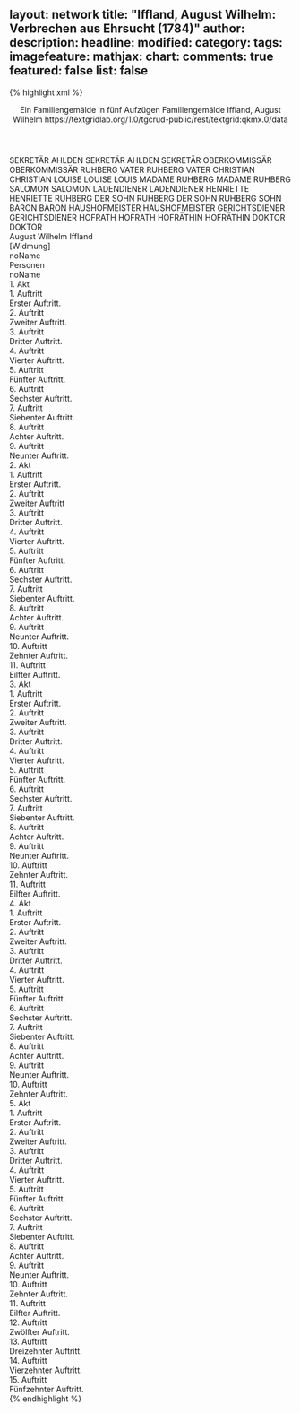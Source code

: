 layout: network
title: "Iffland, August Wilhelm: Verbrechen aus Ehrsucht (1784)"
author:
description:
headline:
modified:
category:
tags:
imagefeature:
mathjax:
chart:
comments: true
featured: false
list: false
---
{% highlight xml %}
<?xml-model href="https://raw.githubusercontent.com/DLiNa/project/master/rules/lina.rnc"?><?xml-model href="https://raw.githubusercontent.com/DLiNa/project/master/rules/lina.sch"?>
<play xmlns="http://lina.digital">
  <header>
    <title>Verbrechen aus Ehrsucht</title>
    <subtitle>Ein Familiengemälde in fünf Aufzügen</subtitle>
    <genretitle>Familiengemälde</genretitle>
    <author>Iffland, August Wilhelm</author>
    <date type="print" when="1784"/>
    <date type="premiere" when="1784"/>
    <date type="written"/>
    <source>https://textgridlab.org/1.0/tgcrud-public/rest/textgrid:qkmx.0/data</source>
  </header>
  <personae>
    <character>
      <name>SEKRETÄR AHLDEN</name>
      <alias xml:id="sekretär_ahlden">
        <name>SEKRETÄR AHLDEN</name>
      </alias>
      <alias xml:id="sekretär">
        <name>SEKRETÄR</name>
      </alias>
    </character>
    <character>
      <name>OBERKOMMISSÄR</name>
      <alias xml:id="oberkommissär">
        <name>OBERKOMMISSÄR</name>
      </alias>
    </character>
    <character>
      <name>RUHBERG VATER</name>
      <alias xml:id="ruhberg_vater">
        <name>RUHBERG VATER</name>
      </alias>
    </character>
    <character>
      <name>CHRISTIAN</name>
      <alias xml:id="christian">
        <name>CHRISTIAN</name>
      </alias>
    </character>
    <character>
      <name>LOUISE</name>
      <alias xml:id="louise">
        <name>LOUISE</name>
      </alias>
      <alias xml:id="louis">
        <name>LOUIS</name>
      </alias>
    </character>
    <character>
      <name>MADAME RUHBERG</name>
      <alias xml:id="madame_ruhberg">
        <name>MADAME RUHBERG</name>
      </alias>
    </character>
    <character>
      <name>SALOMON</name>
      <alias xml:id="salomon">
        <name>SALOMON</name>
      </alias>
    </character>
    <character>
      <name>LADENDIENER</name>
      <alias xml:id="ladendiener">
        <name>LADENDIENER</name>
      </alias>
    </character>
    <character>
      <name>HENRIETTE</name>
      <alias xml:id="henriette">
        <name>HENRIETTE</name>
      </alias>
    </character>
    <character>
      <name>RUHBERG DER SOHN</name>
      <alias xml:id="ruhberg_der_sohn">
        <name>RUHBERG DER SOHN</name>
      </alias>
      <alias xml:id="ruhberg_sohn">
        <name>RUHBERG SOHN</name>
      </alias>
    </character>
    <character>
      <name>BARON</name>
      <alias xml:id="baron">
        <name>BARON</name>
      </alias>
    </character>
    <character>
      <name>HAUSHOFMEISTER</name>
      <alias xml:id="haushofmeister">
        <name>HAUSHOFMEISTER</name>
      </alias>
    </character>
    <character>
      <name>GERICHTSDIENER</name>
      <alias xml:id="gerichtsdiener">
        <name>GERICHTSDIENER</name>
      </alias>
    </character>
    <character>
      <name>HOFRATH</name>
      <alias xml:id="hofrath">
        <name>HOFRATH</name>
      </alias>
    </character>
    <character>
      <name>HOFRÄTHIN</name>
      <alias xml:id="hofräthin">
        <name>HOFRÄTHIN</name>
      </alias>
    </character>
    <character>
      <name>DOKTOR</name>
      <alias xml:id="doktor">
        <name>DOKTOR</name>
      </alias>
    </character>
  </personae>
  <text>
    <div>
      <head>August Wilhelm Iffland</head>
    </div>
    <div>
      <head>[Widmung]</head>
      <div>
        <head>noName</head>
      </div>
    </div>
    <div>
      <head>Personen</head>
      <div>
        <head>noName</head>
      </div>
    </div>
    <div>
      <head>1. Akt</head>
      <div>
        <head>1. Auftritt</head>
        <div>
          <head>Erster Auftritt.</head>
          <sp who="#sekretär_ahlden">
            <amount n="1" unit="speech_acts"/>
            <amount n="105" unit="words"/>
            <amount n="532" unit="chars"/>
          </sp>
        </div>
      </div>
      <div>
        <head>2. Auftritt</head>
        <div>
          <head>Zweiter Auftritt.</head>
          <sp who="#oberkommissär">
            <amount n="34" unit="speech_acts"/>
            <amount n="1120" unit="words"/>
            <amount n="13" unit="lines"/>
            <amount n="5939" unit="chars"/>
          </sp>
          <sp who="#sekretär">
            <amount n="33" unit="speech_acts"/>
            <amount n="437" unit="words"/>
            <amount n="24" unit="lines"/>
            <amount n="2326" unit="chars"/>
          </sp>
        </div>
      </div>
      <div>
        <head>3. Auftritt</head>
        <div>
          <head>Dritter Auftritt.</head>
          <sp who="#sekretär">
            <amount n="1" unit="speech_acts"/>
            <amount n="32" unit="words"/>
            <amount n="155" unit="chars"/>
          </sp>
        </div>
      </div>
      <div>
        <head>4. Auftritt</head>
        <div>
          <head>Vierter Auftritt.</head>
          <sp who="#ruhberg_vater">
            <amount n="4" unit="speech_acts"/>
            <amount n="44" unit="words"/>
            <amount n="4" unit="lines"/>
            <amount n="236" unit="chars"/>
          </sp>
          <sp who="#christian">
            <amount n="4" unit="speech_acts"/>
            <amount n="16" unit="words"/>
            <amount n="4" unit="lines"/>
            <amount n="96" unit="chars"/>
          </sp>
        </div>
      </div>
      <div>
        <head>5. Auftritt</head>
        <div>
          <head>Fünfter Auftritt.</head>
          <sp who="#ruhberg_vater">
            <amount n="1" unit="speech_acts"/>
            <amount n="135" unit="words"/>
            <amount n="762" unit="chars"/>
          </sp>
        </div>
      </div>
      <div>
        <head>6. Auftritt</head>
        <div>
          <head>Sechster Auftritt.</head>
          <sp who="#christian">
            <amount n="1" unit="speech_acts"/>
            <amount n="9" unit="words"/>
            <amount n="1" unit="lines"/>
            <amount n="42" unit="chars"/>
          </sp>
          <sp who="#ruhberg_vater">
            <amount n="27" unit="speech_acts"/>
            <amount n="499" unit="words"/>
            <amount n="16" unit="lines"/>
            <amount n="2645" unit="chars"/>
          </sp>
          <sp who="#sekretär">
            <amount n="26" unit="speech_acts"/>
            <amount n="301" unit="words"/>
            <amount n="19" unit="lines"/>
            <amount n="1669" unit="chars"/>
          </sp>
        </div>
      </div>
      <div>
        <head>7. Auftritt</head>
        <div>
          <head>Siebenter Auftritt.</head>
          <sp who="#ruhberg_vater">
            <amount n="9" unit="speech_acts"/>
            <amount n="402" unit="words"/>
            <amount n="3" unit="lines"/>
            <amount n="2161" unit="chars"/>
          </sp>
          <sp who="#sekretär">
            <amount n="3" unit="speech_acts"/>
            <amount n="16" unit="words"/>
            <amount n="3" unit="lines"/>
            <amount n="80" unit="chars"/>
          </sp>
          <sp who="#louise">
            <amount n="4" unit="speech_acts"/>
            <amount n="59" unit="words"/>
            <amount n="2" unit="lines"/>
            <amount n="358" unit="chars"/>
          </sp>
          <sp who="#sekretär #louise">
            <amount n="2" unit="speech_acts"/>
            <amount n="3" unit="words"/>
            <amount n="2" unit="lines"/>
            <amount n="14" unit="chars"/>
          </sp>
        </div>
      </div>
      <div>
        <head>8. Auftritt</head>
        <div>
          <head>Achter Auftritt.</head>
          <sp who="#madame_ruhberg">
            <amount n="31" unit="speech_acts"/>
            <amount n="420" unit="words"/>
            <amount n="23" unit="lines"/>
            <amount n="2339" unit="chars"/>
          </sp>
          <sp who="#ruhberg_vater">
            <amount n="31" unit="speech_acts"/>
            <amount n="933" unit="words"/>
            <amount n="14" unit="lines"/>
            <amount n="5172" unit="chars"/>
          </sp>
        </div>
      </div>
      <div>
        <head>9. Auftritt</head>
        <div>
          <head>Neunter Auftritt.</head>
          <sp who="#madame_ruhberg">
            <amount n="1" unit="speech_acts"/>
            <amount n="100" unit="words"/>
            <amount n="532" unit="chars"/>
          </sp>
        </div>
      </div>
    </div>
    <div>
      <head>2. Akt</head>
      <div>
        <head>1. Auftritt</head>
        <div>
          <head>Erster Auftritt.</head>
          <sp who="#christian">
            <amount n="1" unit="speech_acts"/>
            <amount n="56" unit="words"/>
            <amount n="285" unit="chars"/>
          </sp>
        </div>
      </div>
      <div>
        <head>2. Auftritt</head>
        <div>
          <head>Zweiter Auftritt</head>
          <sp who="#salomon">
            <amount n="12" unit="speech_acts"/>
            <amount n="249" unit="words"/>
            <amount n="7" unit="lines"/>
            <amount n="1210" unit="chars"/>
          </sp>
          <sp who="#christian">
            <amount n="12" unit="speech_acts"/>
            <amount n="128" unit="words"/>
            <amount n="11" unit="lines"/>
            <amount n="646" unit="chars"/>
          </sp>
        </div>
      </div>
      <div>
        <head>3. Auftritt</head>
        <div>
          <head>Dritter Auftritt.</head>
          <sp who="#ladendiener">
            <amount n="2" unit="speech_acts"/>
            <amount n="36" unit="words"/>
            <amount n="1" unit="lines"/>
            <amount n="213" unit="chars"/>
          </sp>
          <sp who="#christian">
            <amount n="2" unit="speech_acts"/>
            <amount n="21" unit="words"/>
            <amount n="2" unit="lines"/>
            <amount n="109" unit="chars"/>
          </sp>
        </div>
      </div>
      <div>
        <head>4. Auftritt</head>
        <div>
          <head>Vierter Auftritt.</head>
          <sp who="#henriette">
            <amount n="4" unit="speech_acts"/>
            <amount n="91" unit="words"/>
            <amount n="2" unit="lines"/>
            <amount n="497" unit="chars"/>
          </sp>
          <sp who="#christian">
            <amount n="4" unit="speech_acts"/>
            <amount n="100" unit="words"/>
            <amount n="3" unit="lines"/>
            <amount n="465" unit="chars"/>
          </sp>
        </div>
      </div>
      <div>
        <head>5. Auftritt</head>
        <div>
          <head>Fünfter Auftritt.</head>
          <sp who="#ruhberg_der_sohn">
            <amount n="8" unit="speech_acts"/>
            <amount n="165" unit="words"/>
            <amount n="4" unit="lines"/>
            <amount n="957" unit="chars"/>
          </sp>
          <sp who="#christian">
            <amount n="7" unit="speech_acts"/>
            <amount n="41" unit="words"/>
            <amount n="6" unit="lines"/>
            <amount n="209" unit="chars"/>
          </sp>
        </div>
      </div>
      <div>
        <head>6. Auftritt</head>
        <div>
          <head>Sechster Auftritt.</head>
          <sp who="#ruhberg_sohn">
            <amount n="1" unit="speech_acts"/>
            <amount n="156" unit="words"/>
            <amount n="816" unit="chars"/>
          </sp>
        </div>
      </div>
      <div>
        <head>7. Auftritt</head>
        <div>
          <head>Siebenter Auftritt.</head>
          <sp who="#louise">
            <amount n="29" unit="speech_acts"/>
            <amount n="751" unit="words"/>
            <amount n="14" unit="lines"/>
            <amount n="4036" unit="chars"/>
          </sp>
          <sp who="#ruhberg_der_sohn">
            <amount n="29" unit="speech_acts"/>
            <amount n="368" unit="words"/>
            <amount n="23" unit="lines"/>
            <amount n="1964" unit="chars"/>
          </sp>
          <sp who="#christian">
            <amount n="2" unit="speech_acts"/>
          </sp>
        </div>
      </div>
      <div>
        <head>8. Auftritt</head>
        <div>
          <head>Achter Auftritt.</head>
          <sp who="#ruhberg_der_sohn">
            <amount n="4" unit="speech_acts"/>
            <amount n="17" unit="words"/>
            <amount n="4" unit="lines"/>
            <amount n="80" unit="chars"/>
          </sp>
          <sp who="#louise">
            <amount n="1" unit="speech_acts"/>
            <amount n="8" unit="words"/>
            <amount n="1" unit="lines"/>
            <amount n="41" unit="chars"/>
          </sp>
          <sp who="#baron">
            <amount n="9" unit="speech_acts"/>
            <amount n="208" unit="words"/>
            <amount n="4" unit="lines"/>
            <amount n="1119" unit="chars"/>
          </sp>
          <sp who="#madame_ruhberg">
            <amount n="6" unit="speech_acts"/>
            <amount n="82" unit="words"/>
            <amount n="5" unit="lines"/>
            <amount n="456" unit="chars"/>
          </sp>
        </div>
      </div>
      <div>
        <head>9. Auftritt</head>
        <div>
          <head>Neunter Auftritt.</head>
          <sp who="#madame_ruhberg">
            <amount n="5" unit="speech_acts"/>
            <amount n="101" unit="words"/>
            <amount n="3" unit="lines"/>
            <amount n="545" unit="chars"/>
          </sp>
          <sp who="#ruhberg_der_sohn">
            <amount n="4" unit="speech_acts"/>
            <amount n="12" unit="words"/>
            <amount n="4" unit="lines"/>
            <amount n="55" unit="chars"/>
          </sp>
        </div>
      </div>
      <div>
        <head>10. Auftritt</head>
        <div>
          <head>Zehnter Auftritt.</head>
          <sp who="#christian">
            <amount n="1" unit="speech_acts"/>
            <amount n="15" unit="words"/>
            <amount n="1" unit="lines"/>
            <amount n="90" unit="chars"/>
          </sp>
          <sp who="#ruhberg_der_sohn">
            <amount n="6" unit="speech_acts"/>
            <amount n="216" unit="words"/>
            <amount n="4" unit="lines"/>
            <amount n="1168" unit="chars"/>
          </sp>
          <sp who="#madame_ruhberg">
            <amount n="5" unit="speech_acts"/>
            <amount n="284" unit="words"/>
            <amount n="1" unit="lines"/>
            <amount n="1485" unit="chars"/>
          </sp>
        </div>
      </div>
      <div>
        <head>11. Auftritt</head>
        <div>
          <head>Eilfter Auftritt.</head>
          <sp who="#ruhberg_vater">
            <amount n="20" unit="speech_acts"/>
            <amount n="780" unit="words"/>
            <amount n="9" unit="lines"/>
            <amount n="4156" unit="chars"/>
          </sp>
          <sp who="#ruhberg_der_sohn">
            <amount n="19" unit="speech_acts"/>
            <amount n="154" unit="words"/>
            <amount n="16" unit="lines"/>
            <amount n="796" unit="chars"/>
          </sp>
        </div>
      </div>
    </div>
    <div>
      <head>3. Akt</head>
      <div>
        <head>1. Auftritt</head>
        <div>
          <head>Erster Auftritt.</head>
          <sp who="#sekretär">
            <amount n="6" unit="speech_acts"/>
            <amount n="39" unit="words"/>
            <amount n="6" unit="lines"/>
            <amount n="179" unit="chars"/>
          </sp>
          <sp who="#christian">
            <amount n="6" unit="speech_acts"/>
            <amount n="251" unit="words"/>
            <amount n="3" unit="lines"/>
            <amount n="1266" unit="chars"/>
          </sp>
        </div>
      </div>
      <div>
        <head>2. Auftritt</head>
        <div>
          <head>Zweiter Auftritt.</head>
          <sp who="#haushofmeister">
            <amount n="3" unit="speech_acts"/>
            <amount n="64" unit="words"/>
            <amount n="2" unit="lines"/>
            <amount n="365" unit="chars"/>
          </sp>
          <sp who="#sekretär">
            <amount n="2" unit="speech_acts"/>
            <amount n="24" unit="words"/>
            <amount n="1" unit="lines"/>
            <amount n="119" unit="chars"/>
          </sp>
          <sp who="#christian">
            <amount n="3" unit="speech_acts"/>
            <amount n="16" unit="words"/>
            <amount n="3" unit="lines"/>
            <amount n="71" unit="chars"/>
          </sp>
        </div>
      </div>
      <div>
        <head>3. Auftritt</head>
        <div>
          <head>Dritter Auftritt.</head>
          <sp who="#christian">
            <amount n="1" unit="speech_acts"/>
            <amount n="81" unit="words"/>
            <amount n="391" unit="chars"/>
          </sp>
        </div>
      </div>
      <div>
        <head>4. Auftritt</head>
        <div>
          <head>Vierter Auftritt.</head>
          <sp who="#baron">
            <amount n="6" unit="speech_acts"/>
            <amount n="106" unit="words"/>
            <amount n="4" unit="lines"/>
            <amount n="561" unit="chars"/>
          </sp>
          <sp who="#ruhberg_der_sohn">
            <amount n="6" unit="speech_acts"/>
            <amount n="33" unit="words"/>
            <amount n="6" unit="lines"/>
            <amount n="168" unit="chars"/>
          </sp>
          <sp who="#christian">
            <amount n="1" unit="speech_acts"/>
            <amount n="19" unit="words"/>
            <amount n="1" unit="lines"/>
            <amount n="99" unit="chars"/>
          </sp>
        </div>
      </div>
      <div>
        <head>5. Auftritt</head>
        <div>
          <head>Fünfter Auftritt.</head>
          <sp who="#gerichtsdiener">
            <amount n="2" unit="speech_acts"/>
            <amount n="11" unit="words"/>
            <amount n="2" unit="lines"/>
            <amount n="55" unit="chars"/>
          </sp>
          <sp who="#christian">
            <amount n="2" unit="speech_acts"/>
            <amount n="1" unit="words"/>
            <amount n="1" unit="lines"/>
            <amount n="3" unit="chars"/>
          </sp>
          <sp who="#ruhberg_der_sohn">
            <amount n="27" unit="speech_acts"/>
            <amount n="274" unit="words"/>
            <amount n="24" unit="lines"/>
            <amount n="1470" unit="chars"/>
          </sp>
          <sp who="#baron">
            <amount n="26" unit="speech_acts"/>
            <amount n="293" unit="words"/>
            <amount n="22" unit="lines"/>
            <amount n="1614" unit="chars"/>
          </sp>
        </div>
      </div>
      <div>
        <head>6. Auftritt</head>
        <div>
          <head>Sechster Auftritt.</head>
          <sp who="#salomon">
            <amount n="5" unit="speech_acts"/>
            <amount n="55" unit="words"/>
            <amount n="5" unit="lines"/>
            <amount n="258" unit="chars"/>
          </sp>
          <sp who="#baron">
            <amount n="3" unit="speech_acts"/>
            <amount n="7" unit="words"/>
            <amount n="3" unit="lines"/>
            <amount n="24" unit="chars"/>
          </sp>
          <sp who="#ruhberg_der_sohn">
            <amount n="4" unit="speech_acts"/>
            <amount n="24" unit="words"/>
            <amount n="4" unit="lines"/>
            <amount n="118" unit="chars"/>
          </sp>
        </div>
      </div>
      <div>
        <head>7. Auftritt</head>
        <div>
          <head>Siebenter Auftritt.</head>
          <sp who="#baron">
            <amount n="5" unit="speech_acts"/>
            <amount n="51" unit="words"/>
            <amount n="4" unit="lines"/>
            <amount n="236" unit="chars"/>
          </sp>
          <sp who="#ruhberg_der_sohn">
            <amount n="9" unit="speech_acts"/>
            <amount n="95" unit="words"/>
            <amount n="9" unit="lines"/>
            <amount n="482" unit="chars"/>
          </sp>
          <sp who="#haushofmeister">
            <amount n="4" unit="speech_acts"/>
            <amount n="93" unit="words"/>
            <amount n="1" unit="lines"/>
            <amount n="519" unit="chars"/>
          </sp>
          <sp who="#christian">
            <amount n="4" unit="speech_acts"/>
            <amount n="10" unit="words"/>
            <amount n="2" unit="lines"/>
            <amount n="52" unit="chars"/>
          </sp>
        </div>
      </div>
      <div>
        <head>8. Auftritt</head>
        <div>
          <head>Achter Auftritt.</head>
          <sp who="#baron">
            <amount n="11" unit="speech_acts"/>
            <amount n="102" unit="words"/>
            <amount n="10" unit="lines"/>
            <amount n="463" unit="chars"/>
          </sp>
          <sp who="#ruhberg_der_sohn">
            <amount n="3" unit="speech_acts"/>
            <amount n="33" unit="words"/>
            <amount n="3" unit="lines"/>
            <amount n="153" unit="chars"/>
          </sp>
          <sp who="#haushofmeister">
            <amount n="8" unit="speech_acts"/>
            <amount n="291" unit="words"/>
            <amount n="2" unit="lines"/>
            <amount n="1482" unit="chars"/>
          </sp>
        </div>
      </div>
      <div>
        <head>9. Auftritt</head>
        <div>
          <head>Neunter Auftritt.</head>
          <sp who="#ruhberg_der_sohn">
            <amount n="8" unit="speech_acts"/>
            <amount n="221" unit="words"/>
            <amount n="5" unit="lines"/>
            <amount n="1211" unit="chars"/>
          </sp>
          <sp who="#haushofmeister">
            <amount n="3" unit="speech_acts"/>
            <amount n="18" unit="words"/>
            <amount n="3" unit="lines"/>
            <amount n="99" unit="chars"/>
          </sp>
          <sp who="#baron">
            <amount n="6" unit="speech_acts"/>
            <amount n="36" unit="words"/>
            <amount n="5" unit="lines"/>
            <amount n="202" unit="chars"/>
          </sp>
        </div>
      </div>
      <div>
        <head>10. Auftritt</head>
        <div>
          <head>Zehnter Auftritt.</head>
          <sp who="#ruhberg_der_sohn">
            <amount n="1" unit="speech_acts"/>
            <amount n="126" unit="words"/>
            <amount n="679" unit="chars"/>
          </sp>
        </div>
      </div>
      <div>
        <head>11. Auftritt</head>
        <div>
          <head>Eilfter Auftritt.</head>
          <sp who="#sekretär">
            <amount n="48" unit="speech_acts"/>
            <amount n="1174" unit="words"/>
            <amount n="29" unit="lines"/>
            <amount n="6251" unit="chars"/>
          </sp>
          <sp who="#ruhberg_der_sohn">
            <amount n="47" unit="speech_acts"/>
            <amount n="519" unit="words"/>
            <amount n="36" unit="lines"/>
            <amount n="2644" unit="chars"/>
          </sp>
        </div>
      </div>
    </div>
    <div>
      <head>4. Akt</head>
      <div>
        <head>1. Auftritt</head>
        <div>
          <head>Erster Auftritt.</head>
          <sp who="#ruhberg_vater">
            <amount n="2" unit="speech_acts"/>
            <amount n="31" unit="words"/>
            <amount n="1" unit="lines"/>
            <amount n="168" unit="chars"/>
          </sp>
          <sp who="#christian">
            <amount n="2" unit="speech_acts"/>
            <amount n="14" unit="words"/>
            <amount n="2" unit="lines"/>
            <amount n="70" unit="chars"/>
          </sp>
        </div>
      </div>
      <div>
        <head>2. Auftritt</head>
        <div>
          <head>Zweiter Auftritt.</head>
          <sp who="#ruhberg_vater">
            <amount n="8" unit="speech_acts"/>
            <amount n="155" unit="words"/>
            <amount n="5" unit="lines"/>
            <amount n="863" unit="chars"/>
          </sp>
          <sp who="#madame_ruhberg">
            <amount n="8" unit="speech_acts"/>
            <amount n="96" unit="words"/>
            <amount n="7" unit="lines"/>
            <amount n="493" unit="chars"/>
          </sp>
        </div>
      </div>
      <div>
        <head>3. Auftritt</head>
        <div>
          <head>Dritter Auftritt.</head>
          <sp who="#oberkommissär">
            <amount n="36" unit="speech_acts"/>
            <amount n="1276" unit="words"/>
            <amount n="18" unit="lines"/>
            <amount n="6741" unit="chars"/>
          </sp>
          <sp who="#ruhberg_vater">
            <amount n="18" unit="speech_acts"/>
            <amount n="231" unit="words"/>
            <amount n="14" unit="lines"/>
            <amount n="1194" unit="chars"/>
          </sp>
          <sp who="#madame_ruhberg">
            <amount n="28" unit="speech_acts"/>
            <amount n="285" unit="words"/>
            <amount n="23" unit="lines"/>
            <amount n="1409" unit="chars"/>
          </sp>
          <sp who="#sekretär">
            <amount n="5" unit="speech_acts"/>
            <amount n="96" unit="words"/>
            <amount n="3" unit="lines"/>
            <amount n="501" unit="chars"/>
          </sp>
          <sp who="#louise">
            <amount n="5" unit="speech_acts"/>
            <amount n="59" unit="words"/>
            <amount n="4" unit="lines"/>
            <amount n="337" unit="chars"/>
          </sp>
          <sp who="#sekretär #louise">
            <amount n="1" unit="speech_acts"/>
          </sp>
        </div>
      </div>
      <div>
        <head>4. Auftritt</head>
        <div>
          <head>Vierter Auftritt.</head>
          <sp who="#madame_ruhberg">
            <amount n="11" unit="speech_acts"/>
            <amount n="238" unit="words"/>
            <amount n="5" unit="lines"/>
            <amount n="1168" unit="chars"/>
          </sp>
          <sp who="#louise">
            <amount n="6" unit="speech_acts"/>
            <amount n="19" unit="words"/>
            <amount n="4" unit="lines"/>
            <amount n="90" unit="chars"/>
          </sp>
          <sp who="#sekretär">
            <amount n="8" unit="speech_acts"/>
            <amount n="69" unit="words"/>
            <amount n="7" unit="lines"/>
            <amount n="384" unit="chars"/>
          </sp>
        </div>
      </div>
      <div>
        <head>5. Auftritt</head>
        <div>
          <head>Fünfter Auftritt.</head>
          <sp who="#louise">
            <amount n="6" unit="speech_acts"/>
            <amount n="27" unit="words"/>
            <amount n="6" unit="lines"/>
            <amount n="147" unit="chars"/>
          </sp>
          <sp who="#ruhberg_der_sohn">
            <amount n="12" unit="speech_acts"/>
            <amount n="101" unit="words"/>
            <amount n="11" unit="lines"/>
            <amount n="505" unit="chars"/>
          </sp>
          <sp who="#madame_ruhberg">
            <amount n="7" unit="speech_acts"/>
            <amount n="120" unit="words"/>
            <amount n="6" unit="lines"/>
            <amount n="600" unit="chars"/>
          </sp>
          <sp who="#sekretär">
            <amount n="2" unit="speech_acts"/>
            <amount n="67" unit="words"/>
            <amount n="353" unit="chars"/>
          </sp>
        </div>
      </div>
      <div>
        <head>6. Auftritt</head>
        <div>
          <head>Sechster Auftritt.</head>
          <sp who="#madame_ruhberg">
            <amount n="2" unit="speech_acts"/>
            <amount n="19" unit="words"/>
            <amount n="2" unit="lines"/>
            <amount n="98" unit="chars"/>
          </sp>
          <sp who="#hofrath">
            <amount n="4" unit="speech_acts"/>
            <amount n="55" unit="words"/>
            <amount n="2" unit="lines"/>
            <amount n="302" unit="chars"/>
          </sp>
          <sp who="#hofräthin">
            <amount n="3" unit="speech_acts"/>
            <amount n="56" unit="words"/>
            <amount n="2" unit="lines"/>
            <amount n="313" unit="chars"/>
          </sp>
          <sp who="#sekretär">
            <amount n="2" unit="speech_acts"/>
            <amount n="11" unit="words"/>
            <amount n="2" unit="lines"/>
            <amount n="60" unit="chars"/>
          </sp>
          <sp who="#ruhberg_der_sohn">
            <amount n="4" unit="speech_acts"/>
            <amount n="27" unit="words"/>
            <amount n="4" unit="lines"/>
            <amount n="173" unit="chars"/>
          </sp>
          <sp who="#oberkommissär">
            <amount n="1" unit="speech_acts"/>
            <amount n="4" unit="words"/>
            <amount n="1" unit="lines"/>
            <amount n="19" unit="chars"/>
          </sp>
          <sp who="#hofrath #hofräthin">
            <amount n="1" unit="speech_acts"/>
            <amount n="2" unit="words"/>
            <amount n="1" unit="lines"/>
            <amount n="9" unit="chars"/>
          </sp>
        </div>
      </div>
      <div>
        <head>7. Auftritt</head>
        <div>
          <head>Siebenter Auftritt.</head>
          <sp who="#oberkommissär">
            <amount n="13" unit="speech_acts"/>
            <amount n="196" unit="words"/>
            <amount n="10" unit="lines"/>
            <amount n="1043" unit="chars"/>
          </sp>
          <sp who="#madame_ruhberg">
            <amount n="9" unit="speech_acts"/>
            <amount n="43" unit="words"/>
            <amount n="9" unit="lines"/>
            <amount n="199" unit="chars"/>
          </sp>
          <sp who="#louise">
            <amount n="5" unit="speech_acts"/>
            <amount n="25" unit="words"/>
            <amount n="5" unit="lines"/>
            <amount n="115" unit="chars"/>
          </sp>
          <sp who="#sekretär">
            <amount n="1" unit="speech_acts"/>
          </sp>
          <sp who="#hofrath">
            <amount n="1" unit="speech_acts"/>
            <amount n="2" unit="words"/>
            <amount n="1" unit="lines"/>
            <amount n="6" unit="chars"/>
          </sp>
          <sp who="#hofräthin">
            <amount n="1" unit="speech_acts"/>
          </sp>
          <sp who="#ruhberg_der_sohn">
            <amount n="3" unit="speech_acts"/>
            <amount n="68" unit="words"/>
            <amount n="1" unit="lines"/>
            <amount n="343" unit="chars"/>
          </sp>
        </div>
      </div>
      <div>
        <head>8. Auftritt</head>
        <div>
          <head>Achter Auftritt.</head>
          <sp who="#sekretär">
            <amount n="10" unit="speech_acts"/>
            <amount n="74" unit="words"/>
            <amount n="10" unit="lines"/>
            <amount n="377" unit="chars"/>
          </sp>
          <sp who="#louise">
            <amount n="4" unit="speech_acts"/>
            <amount n="9" unit="words"/>
            <amount n="4" unit="lines"/>
            <amount n="45" unit="chars"/>
          </sp>
          <sp who="#madame_ruhberg">
            <amount n="12" unit="speech_acts"/>
            <amount n="136" unit="words"/>
            <amount n="10" unit="lines"/>
            <amount n="691" unit="chars"/>
          </sp>
          <sp who="#oberkommissär">
            <amount n="16" unit="speech_acts"/>
            <amount n="307" unit="words"/>
            <amount n="7" unit="lines"/>
            <amount n="1644" unit="chars"/>
          </sp>
          <sp who="#sekretär #louise">
            <amount n="1" unit="speech_acts"/>
          </sp>
          <sp who="#hofrath">
            <amount n="1" unit="speech_acts"/>
            <amount n="15" unit="words"/>
            <amount n="1" unit="lines"/>
            <amount n="78" unit="chars"/>
          </sp>
          <sp who="#ruhberg_der_sohn">
            <amount n="2" unit="speech_acts"/>
            <amount n="43" unit="words"/>
            <amount n="1" unit="lines"/>
            <amount n="227" unit="chars"/>
          </sp>
        </div>
      </div>
      <div>
        <head>9. Auftritt</head>
        <div>
          <head>Neunter Auftritt.</head>
          <sp who="#oberkommissär">
            <amount n="7" unit="speech_acts"/>
            <amount n="95" unit="words"/>
            <amount n="4" unit="lines"/>
            <amount n="523" unit="chars"/>
          </sp>
          <sp who="#sekretär">
            <amount n="4" unit="speech_acts"/>
            <amount n="23" unit="words"/>
            <amount n="4" unit="lines"/>
            <amount n="125" unit="chars"/>
          </sp>
          <sp who="#louise">
            <amount n="4" unit="speech_acts"/>
            <amount n="18" unit="words"/>
            <amount n="4" unit="lines"/>
            <amount n="94" unit="chars"/>
          </sp>
          <sp who="#madame_ruhberg">
            <amount n="3" unit="speech_acts"/>
            <amount n="8" unit="words"/>
            <amount n="2" unit="lines"/>
            <amount n="60" unit="chars"/>
          </sp>
          <sp who="#ruhberg_der_sohn">
            <amount n="3" unit="speech_acts"/>
            <amount n="61" unit="words"/>
            <amount n="1" unit="lines"/>
            <amount n="343" unit="chars"/>
          </sp>
        </div>
      </div>
      <div>
        <head>10. Auftritt</head>
        <div>
          <head>Zehnter Auftritt.</head>
          <sp who="#ruhberg_vater">
            <amount n="1" unit="speech_acts"/>
            <amount n="3" unit="words"/>
            <amount n="1" unit="lines"/>
            <amount n="15" unit="chars"/>
          </sp>
          <sp who="#ruhberg_der_sohn">
            <amount n="1" unit="speech_acts"/>
            <amount n="6" unit="words"/>
            <amount n="1" unit="lines"/>
            <amount n="38" unit="chars"/>
          </sp>
          <sp who="#sekretär">
            <amount n="1" unit="speech_acts"/>
            <amount n="5" unit="words"/>
            <amount n="1" unit="lines"/>
            <amount n="28" unit="chars"/>
          </sp>
          <sp who="#louise">
            <amount n="1" unit="speech_acts"/>
            <amount n="3" unit="words"/>
            <amount n="1" unit="lines"/>
            <amount n="16" unit="chars"/>
          </sp>
        </div>
      </div>
    </div>
    <div>
      <head>5. Akt</head>
      <div>
        <head>1. Auftritt</head>
        <div>
          <head>Erster Auftritt.</head>
          <sp who="#louise">
            <amount n="12" unit="speech_acts"/>
            <amount n="166" unit="words"/>
            <amount n="10" unit="lines"/>
            <amount n="895" unit="chars"/>
          </sp>
          <sp who="#madame_ruhberg">
            <amount n="13" unit="speech_acts"/>
            <amount n="371" unit="words"/>
            <amount n="5" unit="lines"/>
            <amount n="1860" unit="chars"/>
          </sp>
          <sp who="#louis">
            <amount n="1" unit="speech_acts"/>
            <amount n="20" unit="words"/>
            <amount n="112" unit="chars"/>
          </sp>
        </div>
      </div>
      <div>
        <head>2. Auftritt</head>
        <div>
          <head>Zweiter Auftritt.</head>
          <sp who="#louise">
            <amount n="4" unit="speech_acts"/>
            <amount n="45" unit="words"/>
            <amount n="3" unit="lines"/>
            <amount n="233" unit="chars"/>
          </sp>
          <sp who="#christian">
            <amount n="4" unit="speech_acts"/>
            <amount n="154" unit="words"/>
            <amount n="774" unit="chars"/>
          </sp>
        </div>
      </div>
      <div>
        <head>3. Auftritt</head>
        <div>
          <head>Dritter Auftritt.</head>
          <sp who="#ruhberg_der_sohn">
            <amount n="14" unit="speech_acts"/>
            <amount n="92" unit="words"/>
            <amount n="13" unit="lines"/>
            <amount n="431" unit="chars"/>
          </sp>
          <sp who="#christian">
            <amount n="13" unit="speech_acts"/>
            <amount n="187" unit="words"/>
            <amount n="11" unit="lines"/>
            <amount n="886" unit="chars"/>
          </sp>
        </div>
      </div>
      <div>
        <head>4. Auftritt</head>
        <div>
          <head>Vierter Auftritt.</head>
          <sp who="#baron">
            <amount n="37" unit="speech_acts"/>
            <amount n="502" unit="words"/>
            <amount n="29" unit="lines"/>
            <amount n="2619" unit="chars"/>
          </sp>
          <sp who="#ruhberg_der_sohn">
            <amount n="37" unit="speech_acts"/>
            <amount n="318" unit="words"/>
            <amount n="33" unit="lines"/>
            <amount n="1590" unit="chars"/>
          </sp>
          <sp who="#christian">
            <amount n="1" unit="speech_acts"/>
          </sp>
        </div>
      </div>
      <div>
        <head>5. Auftritt</head>
        <div>
          <head>Fünfter Auftritt.</head>
          <sp who="#madame_ruhberg">
            <amount n="2" unit="speech_acts"/>
            <amount n="12" unit="words"/>
            <amount n="2" unit="lines"/>
            <amount n="54" unit="chars"/>
          </sp>
          <sp who="#baron">
            <amount n="2" unit="speech_acts"/>
            <amount n="23" unit="words"/>
            <amount n="2" unit="lines"/>
            <amount n="120" unit="chars"/>
          </sp>
          <sp who="#ruhberg_der_sohn">
            <amount n="1" unit="speech_acts"/>
            <amount n="3" unit="words"/>
            <amount n="1" unit="lines"/>
            <amount n="16" unit="chars"/>
          </sp>
        </div>
      </div>
      <div>
        <head>6. Auftritt</head>
        <div>
          <head>Sechster Auftritt.</head>
          <sp who="#ruhberg_der_sohn">
            <amount n="2" unit="speech_acts"/>
            <amount n="29" unit="words"/>
            <amount n="1" unit="lines"/>
            <amount n="170" unit="chars"/>
          </sp>
          <sp who="#madame_ruhberg">
            <amount n="1" unit="speech_acts"/>
            <amount n="3" unit="words"/>
            <amount n="1" unit="lines"/>
            <amount n="17" unit="chars"/>
          </sp>
        </div>
      </div>
      <div>
        <head>7. Auftritt</head>
        <div>
          <head>Siebenter Auftritt.</head>
          <sp who="#louise">
            <amount n="3" unit="speech_acts"/>
            <amount n="47" unit="words"/>
            <amount n="2" unit="lines"/>
            <amount n="241" unit="chars"/>
          </sp>
          <sp who="#ruhberg_der_sohn">
            <amount n="3" unit="speech_acts"/>
            <amount n="31" unit="words"/>
            <amount n="2" unit="lines"/>
            <amount n="179" unit="chars"/>
          </sp>
          <sp who="#madame_ruhberg">
            <amount n="1" unit="speech_acts"/>
            <amount n="6" unit="words"/>
            <amount n="1" unit="lines"/>
            <amount n="35" unit="chars"/>
          </sp>
        </div>
      </div>
      <div>
        <head>8. Auftritt</head>
        <div>
          <head>Achter Auftritt.</head>
          <sp who="#sekretär">
            <amount n="4" unit="speech_acts"/>
            <amount n="35" unit="words"/>
            <amount n="4" unit="lines"/>
            <amount n="183" unit="chars"/>
          </sp>
          <sp who="#madame_ruhberg">
            <amount n="3" unit="speech_acts"/>
            <amount n="20" unit="words"/>
            <amount n="3" unit="lines"/>
            <amount n="106" unit="chars"/>
          </sp>
        </div>
      </div>
      <div>
        <head>9. Auftritt</head>
        <div>
          <head>Neunter Auftritt.</head>
          <sp who="#louise">
            <amount n="8" unit="speech_acts"/>
            <amount n="125" unit="words"/>
            <amount n="6" unit="lines"/>
            <amount n="674" unit="chars"/>
          </sp>
          <sp who="#sekretär">
            <amount n="8" unit="speech_acts"/>
            <amount n="73" unit="words"/>
            <amount n="6" unit="lines"/>
            <amount n="376" unit="chars"/>
          </sp>
          <sp who="#christian">
            <amount n="2" unit="speech_acts"/>
            <amount n="15" unit="words"/>
            <amount n="1" unit="lines"/>
            <amount n="81" unit="chars"/>
          </sp>
        </div>
      </div>
      <div>
        <head>10. Auftritt</head>
        <div>
          <head>Zehnter Auftritt.</head>
          <sp who="#christian">
            <amount n="1" unit="speech_acts"/>
            <amount n="50" unit="words"/>
            <amount n="258" unit="chars"/>
          </sp>
        </div>
      </div>
      <div>
        <head>11. Auftritt</head>
        <div>
          <head>Eilfter Auftritt.</head>
          <sp who="#doktor">
            <amount n="1" unit="speech_acts"/>
            <amount n="22" unit="words"/>
            <amount n="127" unit="chars"/>
          </sp>
        </div>
      </div>
      <div>
        <head>12. Auftritt</head>
        <div>
          <head>Zwölfter Auftritt.</head>
          <sp who="#ruhberg_der_sohn">
            <amount n="5" unit="speech_acts"/>
            <amount n="43" unit="words"/>
            <amount n="3" unit="lines"/>
            <amount n="221" unit="chars"/>
          </sp>
          <sp who="#doktor">
            <amount n="3" unit="speech_acts"/>
            <amount n="85" unit="words"/>
            <amount n="2" unit="lines"/>
            <amount n="466" unit="chars"/>
          </sp>
          <sp who="#christian">
            <amount n="3" unit="speech_acts"/>
            <amount n="20" unit="words"/>
            <amount n="3" unit="lines"/>
            <amount n="97" unit="chars"/>
          </sp>
        </div>
      </div>
      <div>
        <head>13. Auftritt</head>
        <div>
          <head>Dreizehnter Auftritt.</head>
          <sp who="#ruhberg_vater">
            <amount n="16" unit="speech_acts"/>
            <amount n="560" unit="words"/>
            <amount n="5" unit="lines"/>
            <amount n="2857" unit="chars"/>
          </sp>
          <sp who="#ruhberg_der_sohn">
            <amount n="16" unit="speech_acts"/>
            <amount n="108" unit="words"/>
            <amount n="12" unit="lines"/>
            <amount n="566" unit="chars"/>
          </sp>
        </div>
      </div>
      <div>
        <head>14. Auftritt</head>
        <div>
          <head>Vierzehnter Auftritt.</head>
          <sp who="#louise">
            <amount n="2" unit="speech_acts"/>
            <amount n="25" unit="words"/>
            <amount n="2" unit="lines"/>
            <amount n="114" unit="chars"/>
          </sp>
          <sp who="#ruhberg_der_sohn">
            <amount n="2" unit="speech_acts"/>
            <amount n="40" unit="words"/>
            <amount n="2" unit="lines"/>
            <amount n="178" unit="chars"/>
          </sp>
        </div>
      </div>
      <div>
        <head>15. Auftritt</head>
        <div>
          <head>Fünfzehnter Auftritt.</head>
          <sp who="#oberkommissär">
            <amount n="13" unit="speech_acts"/>
            <amount n="523" unit="words"/>
            <amount n="7" unit="lines"/>
            <amount n="2888" unit="chars"/>
          </sp>
          <sp who="#madame_ruhberg">
            <amount n="6" unit="speech_acts"/>
            <amount n="46" unit="words"/>
            <amount n="6" unit="lines"/>
            <amount n="250" unit="chars"/>
          </sp>
          <sp who="#louise">
            <amount n="6" unit="speech_acts"/>
            <amount n="19" unit="words"/>
            <amount n="6" unit="lines"/>
            <amount n="107" unit="chars"/>
          </sp>
          <sp who="#sekretär">
            <amount n="5" unit="speech_acts"/>
            <amount n="22" unit="words"/>
            <amount n="4" unit="lines"/>
            <amount n="116" unit="chars"/>
          </sp>
          <sp who="#ruhberg_der_sohn">
            <amount n="6" unit="speech_acts"/>
            <amount n="82" unit="words"/>
            <amount n="5" unit="lines"/>
            <amount n="447" unit="chars"/>
          </sp>
          <sp who="#ruhberg_vater">
            <amount n="4" unit="speech_acts"/>
            <amount n="18" unit="words"/>
            <amount n="4" unit="lines"/>
            <amount n="97" unit="chars"/>
          </sp>
        </div>
      </div>
    </div>
  </text>
</play>
{% endhighlight %}